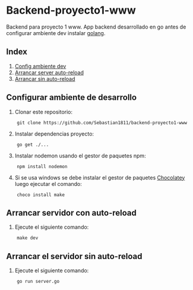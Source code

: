 # Backend-proyecto1-www
Backend para proyecto 1 www. App backend desarrollado en go antes de configurar ambiente dev instalar [golang](https://go.dev/).

## Index

1. [Config ambiente dev](#configurar-ambiente-de-desarrollo)
2. [Arrancar server auto-reload](#arrancar-servidor-con-auto-reload)
3. [Arrancar sin auto-reload](#arrancar-el-servidor-sin-auto-reload)

## Configurar ambiente de desarrollo

1. Clonar este repositorio:

```
    git clone https://github.com/Sebastian1811/backend-proyecto1-www
```

2. Instalar dependencias proyecto:

```
    go get ./...
```

3. Instalar nodemon usando el gestor de paquetes npm:

```
    npm install nodemon
```

4. Si se usa windows se debe instalar el gestor de paquetes [Chocolatey](https://chocolatey.org/install) luego ejecutar el comando:

```
    choco install make
```

## Arrancar servidor con auto-reload

1. Ejecute el siguiente comando:

```
    make dev
```

## Arrancar el servidor sin auto-reload

1. Ejecute el siguiente comando:

```
    go run server.go
```

